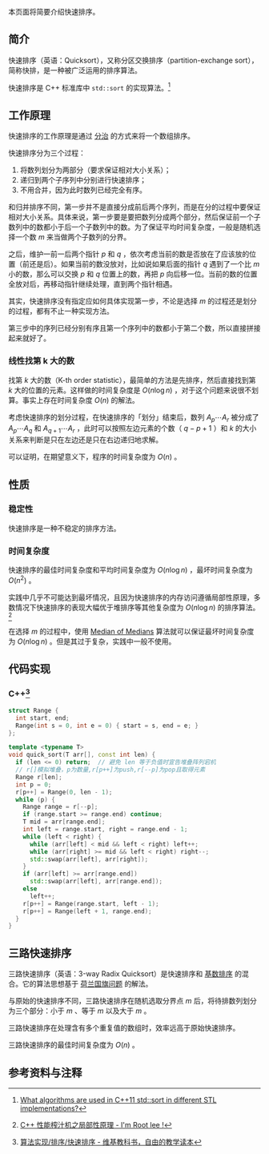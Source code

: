 本页面将简要介绍快速排序。

## 简介

快速排序（英语：Quicksort），又称分区交换排序（partition-exchange sort），简称快排，是一种被广泛运用的排序算法。

快速排序是 C++ 标准库中 `std::sort` 的实现算法。[^ref1]

## 工作原理

快速排序的工作原理是通过 [分治](./divide-and-conquer.md) 的方式来将一个数组排序。

快速排序分为三个过程：

1. 将数列划分为两部分（要求保证相对大小关系）；
2. 递归到两个子序列中分别进行快速排序；
3. 不用合并，因为此时数列已经完全有序。

和归并排序不同，第一步并不是直接分成前后两个序列，而是在分的过程中要保证相对大小关系。具体来说，第一步要是要把数列分成两个部分，然后保证前一个子数列中的数都小于后一个子数列中的数。为了保证平均时间复杂度，一般是随机选择一个数 $m$ 来当做两个子数列的分界。

之后，维护一前一后两个指针 $p$ 和 $q$ ，依次考虑当前的数是否放在了应该放的位置（前还是后）。如果当前的数没放对，比如说如果后面的指针 $q$ 遇到了一个比 $m$ 小的数，那么可以交换 $p$ 和 $q$ 位置上的数，再把 $p$ 向后移一位。当前的数的位置全放对后，再移动指针继续处理，直到两个指针相遇。

其实，快速排序没有指定应如何具体实现第一步，不论是选择 $m$ 的过程还是划分的过程，都有不止一种实现方法。

第三步中的序列已经分别有序且第一个序列中的数都小于第二个数，所以直接拼接起来就好了。

### 线性找第 k 大的数

找第 $k$ 大的数（K-th order statistic），最简单的方法是先排序，然后直接找到第 $k$ 大的位置的元素。这样做的时间复杂度是 $O(n\log n)$ ，对于这个问题来说很不划算。事实上存在时间复杂度 $O(n)$ 的解法。

考虑快速排序的划分过程，在快速排序的「划分」结束后，数列 $A_{p} \cdots A_{r}$ 被分成了 $A_{p} \cdots A_{q}$ 和 $A_{q+1} \cdots A_{r}$ ，此时可以按照左边元素的个数（ $q - p + 1$ ）和 $k$ 的大小关系来判断是只在左边还是只在右边递归地求解。

可以证明，在期望意义下，程序的时间复杂度为 $O(n)$ 。

## 性质

### 稳定性

快速排序是一种不稳定的排序方法。

### 时间复杂度

快速排序的最佳时间复杂度和平均时间复杂度为 $O(n\log n)$ ，最坏时间复杂度为 $O(n^2)$ 。

实践中几乎不可能达到最坏情况，且因为快速排序的内存访问遵循局部性原理，多数情况下快速排序的表现大幅优于堆排序等其他复杂度为 $O(n \log n)$ 的排序算法。[^ref2]

在选择 $m$ 的过程中，使用 [Median of Medians](https://en.wikipedia.org/wiki/Median_of_medians) 算法就可以保证最坏时间复杂度为 $O(n\log n)$ 。但是其过于复杂，实践中一般不使用。

## 代码实现

### C++[^ref3]

```cpp
struct Range {
  int start, end;
  Range(int s = 0, int e = 0) { start = s, end = e; }
};

template <typename T>
void quick_sort(T arr[], const int len) {
  if (len <= 0) return;  // 避免 len 等于负值时宣告堆叠阵列宕机
  // r[]模拟堆叠，p为数量,r[p++]为push,r[--p]为pop且取得元素
  Range r[len];
  int p = 0;
  r[p++] = Range(0, len - 1);
  while (p) {
    Range range = r[--p];
    if (range.start >= range.end) continue;
    T mid = arr[range.end];
    int left = range.start, right = range.end - 1;
    while (left < right) {
      while (arr[left] < mid && left < right) left++;
      while (arr[right] >= mid && left < right) right--;
      std::swap(arr[left], arr[right]);
    }
    if (arr[left] >= arr[range.end])
      std::swap(arr[left], arr[range.end]);
    else
      left++;
    r[p++] = Range(range.start, left - 1);
    r[p++] = Range(left + 1, range.end);
  }
}
```

## 三路快速排序

三路快速排序（英语：3-way Radix Quicksort）是快速排序和 [基数排序](radix-sort.md) 的混合。它的算法思想基于 [荷兰国旗问题](https://en.wikipedia.org/wiki/Dutch_national_flag_problem) 的解法。

与原始的快速排序不同，三路快速排序在随机选取分界点 $m$ 后，将待排数列划分为三个部分：小于 $m$ 、等于 $m$ 以及大于 $m$ 。

三路快速排序在处理含有多个重复值的数组时，效率远高于原始快速排序。

三路快速排序的最佳时间复杂度为 $O(n)$ 。

## 参考资料与注释

[^ref1]:  [What algorithms are used in C++11 std::sort in different STL implementations?](https://stackoverflow.com/questions/22339240/what-algorithms-are-used-in-c11-stdsort-in-different-stl-implementations) 

[^ref2]:  [C++ 性能榨汁机之局部性原理 - I'm Root lee !](http://irootlee.com/juicer_locality/) 

[^ref3]:  [算法实现/排序/快速排序 - 维基教科书，自由的教学读本](https://zh.wikibooks.org/wiki/%E7%AE%97%E6%B3%95%E5%AE%9E%E7%8E%B0/%E6%8E%92%E5%BA%8F/%E5%BF%AB%E9%80%9F%E6%8E%92%E5%BA%8F) 
